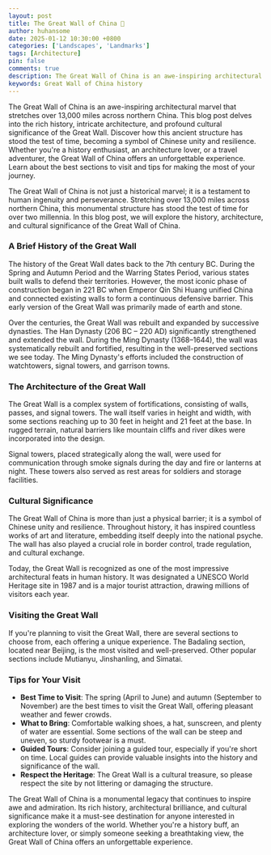```yaml
---
layout: post
title: The Great Wall of China 
author: huhansome
date: 2025-01-12 10:30:00 +0800
categories: ['Landscapes', 'Landmarks']
tags: [Architecture]
pin: false
comments: true
description: The Great Wall of China is an awe-inspiring architectural marvel that stretches over 13,000 miles across northern China. This blog post delves into the rich history, intricate architecture, and profound cultural significance of the Great Wall. Discover how this ancient structure has stood the test of time, becoming a symbol of Chinese unity and resilience. Whether you're a history enthusiast, an architecture lover, or a travel adventurer, the Great Wall of China offers an unforgettable experience. Learn about the best sections to visit and tips for making the most of your journey.
keywords: Great Wall of China history
---
```



The Great Wall of China is an awe-inspiring architectural marvel that stretches over 13,000 miles across northern China. This blog post delves into the rich history, intricate architecture, and profound cultural significance of the Great Wall. Discover how this ancient structure has stood the test of time, becoming a symbol of Chinese unity and resilience. Whether you're a history enthusiast, an architecture lover, or a travel adventurer, the Great Wall of China offers an unforgettable experience. Learn about the best sections to visit and tips for making the most of your journey.


The Great Wall of China is not just a historical marvel; it is a testament to human ingenuity and perseverance. Stretching over 13,000 miles across northern China, this monumental structure has stood the test of time for over two millennia. In this blog post, we will explore the history, architecture, and cultural significance of the Great Wall of China.

### A Brief History of the Great Wall

The history of the Great Wall dates back to the 7th century BC. During the Spring and Autumn Period and the Warring States Period, various states built walls to defend their territories. However, the most iconic phase of construction began in 221 BC when Emperor Qin Shi Huang unified China and connected existing walls to form a continuous defensive barrier. This early version of the Great Wall was primarily made of earth and stone.

Over the centuries, the Great Wall was rebuilt and expanded by successive dynasties. The Han Dynasty (206 BC – 220 AD) significantly strengthened and extended the wall. During the Ming Dynasty (1368–1644), the wall was systematically rebuilt and fortified, resulting in the well-preserved sections we see today. The Ming Dynasty's efforts included the construction of watchtowers, signal towers, and garrison towns.

### The Architecture of the Great Wall

The Great Wall is a complex system of fortifications, consisting of walls, passes, and signal towers. The wall itself varies in height and width, with some sections reaching up to 30 feet in height and 21 feet at the base. In rugged terrain, natural barriers like mountain cliffs and river dikes were incorporated into the design.

Signal towers, placed strategically along the wall, were used for communication through smoke signals during the day and fire or lanterns at night. These towers also served as rest areas for soldiers and storage facilities.

### Cultural Significance

The Great Wall of China is more than just a physical barrier; it is a symbol of Chinese unity and resilience. Throughout history, it has inspired countless works of art and literature, embedding itself deeply into the national psyche. The wall has also played a crucial role in border control, trade regulation, and cultural exchange.

Today, the Great Wall is recognized as one of the most impressive architectural feats in human history. It was designated a UNESCO World Heritage site in 1987 and is a major tourist attraction, drawing millions of visitors each year.

### Visiting the Great Wall

If you're planning to visit the Great Wall, there are several sections to choose from, each offering a unique experience. The Badaling section, located near Beijing, is the most visited and well-preserved. Other popular sections include Mutianyu, Jinshanling, and Simatai.

### Tips for Your Visit

- **Best Time to Visit**: The spring (April to June) and autumn (September to November) are the best times to visit the Great Wall, offering pleasant weather and fewer crowds.
- **What to Bring**: Comfortable walking shoes, a hat, sunscreen, and plenty of water are essential. Some sections of the wall can be steep and uneven, so sturdy footwear is a must.
- **Guided Tours**: Consider joining a guided tour, especially if you're short on time. Local guides can provide valuable insights into the history and significance of the wall.
- **Respect the Heritage**: The Great Wall is a cultural treasure, so please respect the site by not littering or damaging the structure.


The Great Wall of China is a monumental legacy that continues to inspire awe and admiration. Its rich history, architectural brilliance, and cultural significance make it a must-see destination for anyone interested in exploring the wonders of the world. Whether you're a history buff, an architecture lover, or simply someone seeking a breathtaking view, the Great Wall of China offers an unforgettable experience.
